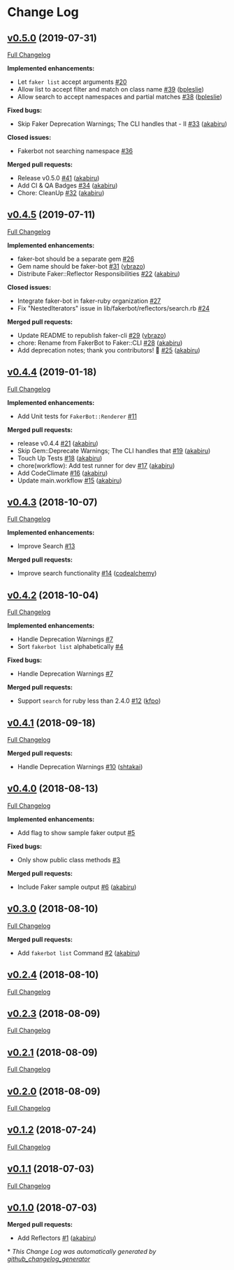 # Change Log

## [v0.5.0](https://github.com/faker-ruby/faker-bot/tree/v0.5.0) (2019-07-31)
[Full Changelog](https://github.com/faker-ruby/faker-bot/compare/v0.4.5...v0.5.0)

**Implemented enhancements:**

- Let `faker list` accept arguments [\#20](https://github.com/faker-ruby/faker-bot/issues/20)
- Allow list to accept filter and match on class name [\#39](https://github.com/faker-ruby/faker-bot/pull/39) ([bpleslie](https://github.com/bpleslie))
- Allow search to accept namespaces and partial matches [\#38](https://github.com/faker-ruby/faker-bot/pull/38) ([bpleslie](https://github.com/bpleslie))

**Fixed bugs:**

- Skip Faker Deprecation Warnings; The CLI handles that - II [\#33](https://github.com/faker-ruby/faker-bot/pull/33) ([akabiru](https://github.com/akabiru))

**Closed issues:**

- Fakerbot not searching namespace [\#36](https://github.com/faker-ruby/faker-bot/issues/36)

**Merged pull requests:**

- Release v0.5.0 [\#41](https://github.com/faker-ruby/faker-bot/pull/41) ([akabiru](https://github.com/akabiru))
- Add CI & QA Badges [\#34](https://github.com/faker-ruby/faker-bot/pull/34) ([akabiru](https://github.com/akabiru))
- Chore: CleanUp [\#32](https://github.com/faker-ruby/faker-bot/pull/32) ([akabiru](https://github.com/akabiru))

## [v0.4.5](https://github.com/faker-ruby/faker-bot/tree/v0.4.5) (2019-07-11)
[Full Changelog](https://github.com/faker-ruby/faker-bot/compare/v0.4.4...v0.4.5)

**Implemented enhancements:**

- faker-bot should be a separate gem [\#26](https://github.com/faker-ruby/faker-bot/issues/26)
- Gem name should be faker-bot [\#31](https://github.com/faker-ruby/faker-bot/pull/31) ([vbrazo](https://github.com/vbrazo))
- Distribute Faker::Reflector Responsibilities [\#22](https://github.com/faker-ruby/faker-bot/pull/22) ([akabiru](https://github.com/akabiru))

**Closed issues:**

- Integrate faker-bot in faker-ruby organization [\#27](https://github.com/faker-ruby/faker-bot/issues/27)
- Fix "NestedIterators" issue in lib/fakerbot/reflectors/search.rb [\#24](https://github.com/faker-ruby/faker-bot/issues/24)

**Merged pull requests:**

- Update README to republish faker-cli [\#29](https://github.com/faker-ruby/faker-bot/pull/29) ([vbrazo](https://github.com/vbrazo))
- chore: Rename from FakerBot to Faker::CLI [\#28](https://github.com/faker-ruby/faker-bot/pull/28) ([akabiru](https://github.com/akabiru))
- Add deprecation notes; thank you contributors! 🎉 [\#25](https://github.com/faker-ruby/faker-bot/pull/25) ([akabiru](https://github.com/akabiru))

## [v0.4.4](https://github.com/faker-ruby/faker-bot/tree/v0.4.4) (2019-01-18)
[Full Changelog](https://github.com/faker-ruby/faker-bot/compare/v0.4.3...v0.4.4)

**Implemented enhancements:**

- Add Unit tests for `FakerBot::Renderer` [\#11](https://github.com/faker-ruby/faker-bot/issues/11)

**Merged pull requests:**

- release v0.4.4 [\#21](https://github.com/faker-ruby/faker-bot/pull/21) ([akabiru](https://github.com/akabiru))
- Skip Gem::Deprecate Warnings; The CLI handles that [\#19](https://github.com/faker-ruby/faker-bot/pull/19) ([akabiru](https://github.com/akabiru))
- Touch Up Tests [\#18](https://github.com/faker-ruby/faker-bot/pull/18) ([akabiru](https://github.com/akabiru))
- chore\(workflow\): Add test runner for dev [\#17](https://github.com/faker-ruby/faker-bot/pull/17) ([akabiru](https://github.com/akabiru))
- Add CodeClimate [\#16](https://github.com/faker-ruby/faker-bot/pull/16) ([akabiru](https://github.com/akabiru))
- Update main.workflow [\#15](https://github.com/faker-ruby/faker-bot/pull/15) ([akabiru](https://github.com/akabiru))

## [v0.4.3](https://github.com/faker-ruby/faker-bot/tree/v0.4.3) (2018-10-07)
[Full Changelog](https://github.com/faker-ruby/faker-bot/compare/v0.4.2...v0.4.3)

**Implemented enhancements:**

- Improve Search [\#13](https://github.com/faker-ruby/faker-bot/issues/13)

**Merged pull requests:**

- Improve search functionality [\#14](https://github.com/faker-ruby/faker-bot/pull/14) ([codealchemy](https://github.com/codealchemy))

## [v0.4.2](https://github.com/faker-ruby/faker-bot/tree/v0.4.2) (2018-10-04)
[Full Changelog](https://github.com/faker-ruby/faker-bot/compare/v0.4.1...v0.4.2)

**Implemented enhancements:**

- Handle Deprecation Warnings [\#7](https://github.com/faker-ruby/faker-bot/issues/7)
- Sort `fakerbot list` alphabetically [\#4](https://github.com/faker-ruby/faker-bot/issues/4)

**Fixed bugs:**

- Handle Deprecation Warnings [\#7](https://github.com/faker-ruby/faker-bot/issues/7)

**Merged pull requests:**

- Support `search` for ruby less than 2.4.0 [\#12](https://github.com/faker-ruby/faker-bot/pull/12) ([kfpo](https://github.com/kfpo))

## [v0.4.1](https://github.com/faker-ruby/faker-bot/tree/v0.4.1) (2018-09-18)
[Full Changelog](https://github.com/faker-ruby/faker-bot/compare/v0.4.0...v0.4.1)

**Merged pull requests:**

- Handle Deprecation Warnings [\#10](https://github.com/faker-ruby/faker-bot/pull/10) ([shtakai](https://github.com/shtakai))

## [v0.4.0](https://github.com/faker-ruby/faker-bot/tree/v0.4.0) (2018-08-13)
[Full Changelog](https://github.com/faker-ruby/faker-bot/compare/v0.3.0...v0.4.0)

**Implemented enhancements:**

- Add flag to show sample faker output [\#5](https://github.com/faker-ruby/faker-bot/issues/5)

**Fixed bugs:**

- Only show public class methods [\#3](https://github.com/faker-ruby/faker-bot/issues/3)

**Merged pull requests:**

- Include Faker sample output [\#6](https://github.com/faker-ruby/faker-bot/pull/6) ([akabiru](https://github.com/akabiru))

## [v0.3.0](https://github.com/faker-ruby/faker-bot/tree/v0.3.0) (2018-08-10)
[Full Changelog](https://github.com/faker-ruby/faker-bot/compare/v0.2.4...v0.3.0)

**Merged pull requests:**

- Add `fakerbot list` Command [\#2](https://github.com/faker-ruby/faker-bot/pull/2) ([akabiru](https://github.com/akabiru))

## [v0.2.4](https://github.com/faker-ruby/faker-bot/tree/v0.2.4) (2018-08-10)
[Full Changelog](https://github.com/faker-ruby/faker-bot/compare/v0.2.3...v0.2.4)

## [v0.2.3](https://github.com/faker-ruby/faker-bot/tree/v0.2.3) (2018-08-09)
[Full Changelog](https://github.com/faker-ruby/faker-bot/compare/v0.2.1...v0.2.3)

## [v0.2.1](https://github.com/faker-ruby/faker-bot/tree/v0.2.1) (2018-08-09)
[Full Changelog](https://github.com/faker-ruby/faker-bot/compare/v0.2.0...v0.2.1)

## [v0.2.0](https://github.com/faker-ruby/faker-bot/tree/v0.2.0) (2018-08-09)
[Full Changelog](https://github.com/faker-ruby/faker-bot/compare/v0.1.2...v0.2.0)

## [v0.1.2](https://github.com/faker-ruby/faker-bot/tree/v0.1.2) (2018-07-24)
[Full Changelog](https://github.com/faker-ruby/faker-bot/compare/v0.1.1...v0.1.2)

## [v0.1.1](https://github.com/faker-ruby/faker-bot/tree/v0.1.1) (2018-07-03)
[Full Changelog](https://github.com/faker-ruby/faker-bot/compare/v0.1.0...v0.1.1)

## [v0.1.0](https://github.com/faker-ruby/faker-bot/tree/v0.1.0) (2018-07-03)
**Merged pull requests:**

- Add Reflectors [\#1](https://github.com/faker-ruby/faker-bot/pull/1) ([akabiru](https://github.com/akabiru))



\* *This Change Log was automatically generated by [github_changelog_generator](https://github.com/skywinder/Github-Changelog-Generator)*